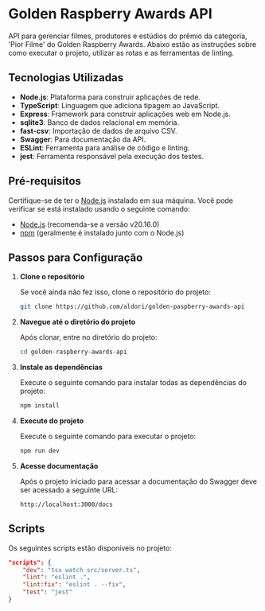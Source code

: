 # Golden Raspberry Awards API


API para gerenciar filmes, produtores e estúdios do prêmio da categoria, 'Pior Filme' do Golden Raspberry Awards. Abaixo estão as instruções sobre como executar o projeto, utilizar as rotas e as ferramentas de linting.

## Tecnologias Utilizadas

- **Node.js**: Plataforma para construir aplicações de rede.
- **TypeScript**: Linguagem que adiciona tipagem ao JavaScript.
- **Express**: Framework para construir aplicações web em Node.js.
- **sqlite3**: Banco de dados relacional em memória.
- **fast-csv**: Importação de dados de arquivo CSV.
- **Swagger**: Para documentação da API.
- **ESLint**: Ferramenta para análise de código e linting.
- **jest**: Ferramenta responsável pela execução dos testes.

## Pré-requisitos

Certifique-se de ter o [Node.js](https://nodejs.org/) instalado em sua máquina. Você pode verificar se está instalado usando o seguinte comando:

- [Node.js](https://nodejs.org/) (recomenda-se a versão v20.16.0)
- [npm](https://www.npmjs.com/) (geralmente é instalado junto com o Node.js)

## Passos para Configuração

1. **Clone o repositório**

   Se você ainda não fez isso, clone o repositório do projeto:

   ```bash
   git clone https://github.com/aldori/golden-paspberry-awards-api
   ```
2. **Navegue até o diretório do projeto**

   Após clonar, entre no diretório do projeto:

   ```bash
   cd golden-raspberry-awards-api
   ```

3. **Instale as dependências**

   Execute o seguinte comando para instalar todas as dependências do projeto:

   ```bash
   npm install
   ```

4. **Execute do projeto**

   Execute o seguinte comando para executar o projeto:

   ```bash
   npm run dev
   ```

4. **Acesse documentação**

   Após o projeto iniciado para acessar a documentação do Swagger deve ser acessado a seguinte URL:

   ```link
   http://localhost:3000/docs
   ```

## Scripts

Os seguintes scripts estão disponíveis no projeto:

```json
"scripts": {
    "dev": "tsx watch src/server.ts",
    "lint": "eslint .",
    "lint:fix": "eslint . --fix",
    "test": "jest"
}
```

